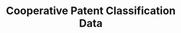 ---
layout: default
bigquery: https://console.cloud.google.com/bigquery?p=patents-public-data&d=cpc&page=dataset
citation: '“Cooperative Patent Classification” by the EPO and USPTO, for public use. '
contributors: EPO, USPTO
cost: None
description: Cooperative Patent Classification Data contains the scheme and definitions
  of the Cooperative Patent Classification system for classifying patent documents.
  The CPC is the result of a partnership between the EPO and the USPTO in their joint
  effort to develop a common, internationally compatible classification system for
  technical documents, in particular patent publications, which will be used by both
  offices in the patent granting process
documentation: https://www.cooperativepatentclassification.org/cpcSchemeAndDefinitions
last_edit: 04/13/2022, 08:53:14
location: https://www.cooperativepatentclassification.org/index
maintained_by: USPTO, EPO
schema_fields:
- child_groups
- limiting_references
- notAllocatable
- children
- ipcConcordant
- title_full
- informative_references
- childGroups
- titlePart
- additional_only
- level
- application_references
- dateRevised
- sizeCache
- not_allocatable
- definition
- residual_references
- symbol
- status
- date_revised
- informativeReferences
- limitingReferences
- ipc_concordant
- residualReferences
- applicationReferences
- glossary
- parents
- titleFull
- title_part
- breakdownCode
- breakdown_code
- synonyms
shortname: cooperative_patent_classification
tags:
- patents
- science
title: Cooperative Patent Classification Data
uuid: 984374a7-16e9-4b35-9445-458daceb01bf
---